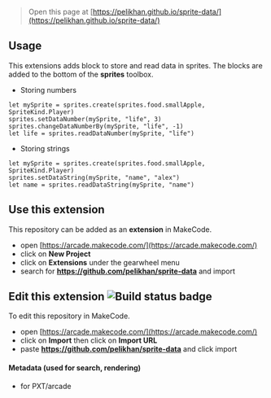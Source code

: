 > Open this page at [https://pelikhan.github.io/sprite-data/](https://pelikhan.github.io/sprite-data/)

## Usage

This extensions adds block to store and read data 
in sprites. The blocks are added to the bottom of the **sprites** toolbox.

* Storing numbers

```blocks
let mySprite = sprites.create(sprites.food.smallApple, SpriteKind.Player)
sprites.setDataNumber(mySprite, "life", 3)
sprites.changeDataNumberBy(mySprite, "life", -1)
let life = sprites.readDataNumber(mySprite, "life")
```

* Storing strings

```blocks
let mySprite = sprites.create(sprites.food.smallApple, SpriteKind.Player)
sprites.setDataString(mySprite, "name", "alex")
let name = sprites.readDataString(mySprite, "name")
```


## Use this extension

This repository can be added as an **extension** in MakeCode.

* open [https://arcade.makecode.com/](https://arcade.makecode.com/)
* click on **New Project**
* click on **Extensions** under the gearwheel menu
* search for **https://github.com/pelikhan/sprite-data** and import

## Edit this extension ![Build status badge](https://github.com/pelikhan/sprite-data/workflows/MakeCode/badge.svg)

To edit this repository in MakeCode.

* open [https://arcade.makecode.com/](https://arcade.makecode.com/)
* click on **Import** then click on **Import URL**
* paste **https://github.com/pelikhan/sprite-data** and click import

#### Metadata (used for search, rendering)

* for PXT/arcade
<script src="https://makecode.com/gh-pages-embed.js"></script><script>makeCodeRender("{{ site.makecode.home_url }}", "{{ site.github.owner_name }}/{{ site.github.repository_name }}");</script>
